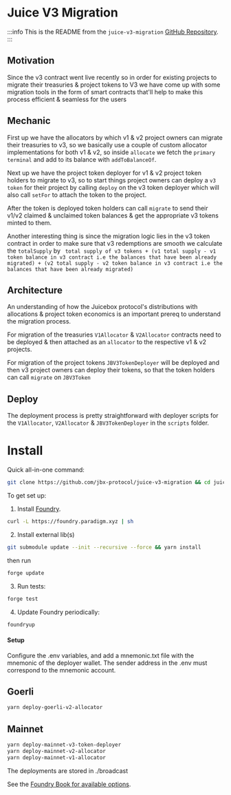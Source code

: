 # Juice V3 Migration

:::info
This is the README from the `juice-v3-migration` [GitHub Repository](https://github.com/jbx-protocol/juice-v3-migration).
:::

## Motivation

Since the v3 contract went live recently so in order for existing projects to migrate their treasuries & project tokens to V3 we have come up with some migration tools in the form of smart contracts that'll help to make this process efficient & seamless for the users

## Mechanic

First up we have the allocators by which v1 & v2 project owners can migrate their treasuries to v3, so we basically use a couple of custom allocator implementations for both v1 & v2, so inside `allocate` we fetch the `primary terminal` and add to its balance with `addToBalanceOf`.

Next up we have the project token deployer for v1 & v2 project token holders to migrate to v3, so to start things project owners can deploy a `v3 token` for their project by calling `deploy` on the v3 token deployer which will also call `setFor` to attach the token to the project.

After the token is deployed token holders can call `migrate` to send their v1/v2 claimed & unclaimed token balances & get the appropriate v3 tokens minted to them.

Another interesting thing is since the migration logic lies in the v3 token contract in order to make sure that v3 redemptions are smooth we calculate the `totalSupply` by `
total supply of v3 tokens + (v1 total supply - v1 token balance in v3 contract i.e the balances that have been already migrated) + (v2 total supply - v2 token balance in v3 contract i.e the balances that have been already migrated)`

## Architecture

An understanding of how the Juicebox protocol's distributions with allocations & project token economics is an important prereq to understand the migration process.

For migration of the treasuries `V1Allocator` & `V2Allocator` contracts need to be deployed & then attached as an `allocator` to the respective v1 & v2 projects.

For migration of the project tokens `JBV3TokenDeployer` will be deployed and then v3 project owners can deploy their tokens, so that the token holders can call `migrate` on `JBV3Token`

## Deploy

The deployment process is pretty straightforward with deployer scripts for the `V1Allocator`, `V2Allocator` &  `JBV3TokenDeployer`
in the `scripts` folder.


# Install

Quick all-in-one command:

```bash
git clone https://github.com/jbx-protocol/juice-v3-migration && cd juice-v3-migration && foundryup && git submodule update --init --recursive --force && yarn install && forge test --gas-report
```

To get set up:

1. Install [Foundry](https://github.com/gakonst/foundry).

```bash
curl -L https://foundry.paradigm.xyz | sh
```

2. Install external lib(s)

```bash
git submodule update --init --recursive --force && yarn install
```

then run

```bash
forge update
```

3. Run tests:

```bash
forge test
```

4. Update Foundry periodically:

```bash
foundryup
```

#### Setup

Configure the .env variables, and add a mnemonic.txt file with the mnemonic of the deployer wallet. The sender address in the .env must correspond to the mnemonic account.

## Goerli

```bash
yarn deploy-goerli-v2-allocator
```

## Mainnet

```bash
yarn deploy-mainnet-v3-token-deployer
yarn deploy-mainnet-v2-allocator
yarn deploy-mainnet-v1-allocator
```

The deployments are stored in ./broadcast

See the [Foundry Book for available options](https://book.getfoundry.sh/reference/forge/forge-create.html).
